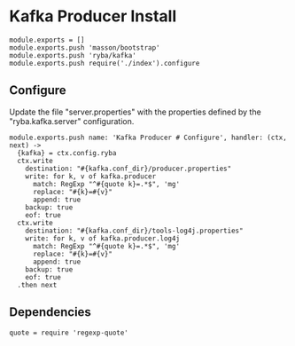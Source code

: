 
# Kafka Producer Install

    module.exports = []
    module.exports.push 'masson/bootstrap'
    module.exports.push 'ryba/kafka'
    module.exports.push require('./index').configure

## Configure

Update the file "server.properties" with the properties defined by the
"ryba.kafka.server" configuration.

    module.exports.push name: 'Kafka Producer # Configure', handler: (ctx, next) ->
      {kafka} = ctx.config.ryba
      ctx.write
        destination: "#{kafka.conf_dir}/producer.properties"
        write: for k, v of kafka.producer
          match: RegExp "^#{quote k}=.*$", 'mg'
          replace: "#{k}=#{v}"
          append: true
        backup: true
        eof: true
      ctx.write
        destination: "#{kafka.conf_dir}/tools-log4j.properties"
        write: for k, v of kafka.producer.log4j
          match: RegExp "^#{quote k}=.*$", 'mg'
          replace: "#{k}=#{v}"
          append: true
        backup: true
        eof: true
      .then next

## Dependencies

    quote = require 'regexp-quote'

